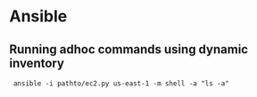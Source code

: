 # Ansible

## Running adhoc commands using dynamic inventory

	 ansible -i pathto/ec2.py us-east-1 -m shell -a "ls -a" 


